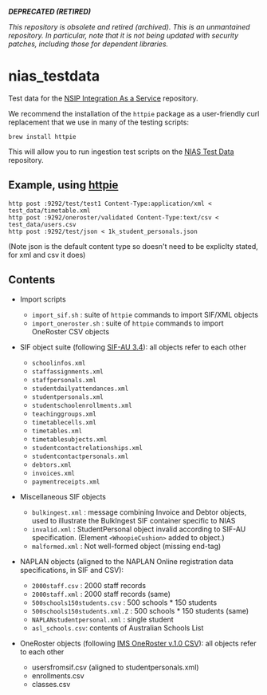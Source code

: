 ***DEPRECATED (RETIRED)***

*This repository is obsolete and retired (archived). This is an unmantained repository. In particular, note that it is not being updated with security patches, including those for dependent libraries.*



# nias_testdata

Test data for the [NSIP Integration As a Service](https://github.com/nsip/nias) repository.

We recommend the installation of the `httpie` package as a user-friendly curl replacement that we use in many of the testing scripts:

    brew install httpie

This will allow you to run ingestion test scripts on the [NIAS Test Data](https://github.com/nsip/nias_testdata) repository.

## Example, using [httpie](http://httpie.org)

    http post :9292/test/test1 Content-Type:application/xml < test_data/timetable.xml
    http post :9292/oneroster/validated Content-Type:text/csv < test_data/users.csv
    http post :9292/test/json < 1k_student_personals.json

(Note json is the default content type so doesn't need to be expliclty stated, for xml and csv it does)

## Contents

* Import scripts
  * `import_sif.sh` : suite of `httpie` commands to import SIF/XML objects
  * `import_oneroster.sh` : suite of `httpie` commands to import OneRoster CSV objects

* SIF object suite (following [SIF-AU 3.4](http://specification.sifassociation.org/Implementation/AU/1.4/)): all objects refer to each other
  * `schoolinfos.xml`
  * `staffassignments.xml`
  * `staffpersonals.xml`
  * `studentdailyattendances.xml`
  * `studentpersonals.xml`
  * `studentschoolenrollments.xml`
  * `teachinggroups.xml`
  * `timetablecells.xml`
  * `timetables.xml`
  * `timetablesubjects.xml`
  * `studentcontactrelationships.xml`
  * `studentcontactpersonals.xml`
  * `debtors.xml`
  * `invoices.xml`
  * `paymentreceipts.xml`

* Miscellaneous SIF objects
  * `bulkingest.xml` : message combining Invoice and Debtor objects, used to illustrate the BulkIngest SIF container specific to NIAS
  * `invalid.xml` : StudentPersonal object invalid according to SIF-AU specification. (Element `<WhoopieCushion>` added to object.)
  * `malformed.xml` : Not well-formed object (missing end-tag)


* NAPLAN objects (aligned to the NAPLAN Online registration data specifications, in SIF and CSV):
  * `2000staff.csv` : 2000 staff records
  * `2000staff.xml` : 2000 staff records (same)
  * `500schools150students.csv` : 500 schools * 150 students
  * `500schools150students.xml.Z` : 500 schools * 150 students (same)
  * `NAPLANstudentpersonal.xml` : single student
  * `asl_schools.csv`: contents of Australian Schools List

* OneRoster objects (following [IMS OneRoster v.1.0 CSV](https://www.imsglobal.org/lis/imsonerosterv1p0/imsOneRoster-v1p0.html)): all objects refer to each other
  * usersfromsif.csv (aligned to studentpersonals.xml)
  * enrollments.csv
  * classes.csv

